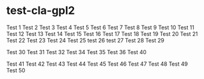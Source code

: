 # test-cla-gpl2

Test 1
Test 2
Test 3
Test 4
Test 5
Test 6
Test 7
Test 8
Test 9
Test 10
Test 11
Test 12
Test 13
Test 14
Test 15
Test 16
Test 17
Test 18
Test 19
Test 20
Test 21
Test 22
Test 23
Test 24
Test 25
test 26
test 27
Test 28
Test 29

Test 30
Test 31
Test 32
Test 34
Test 35
Test 36
Test 40

Test 41
Test 42
Test 43
Test 44
Test 45
Test 46
Test 47
Test 48
Test 49
Test 50

